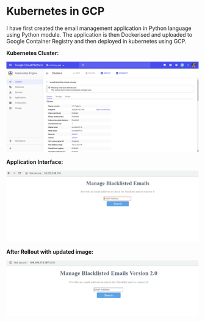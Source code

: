 # Kubernetes in GCP

I have first created the email management application in Python language using Python module. The application is then Dockerised and uploaded to Google Container Registry and then deployed in kubernetes using GCP.


**Kubernetes Cluster:**

![Kubernetes Cluster](/screenshots/cluster.png)


**Application Interface:**

![Public API Usage](/screenshots/web-app.png)


**After Rollout with updated image:**

![Public API Usage](/screenshots/after-rollout.png)
